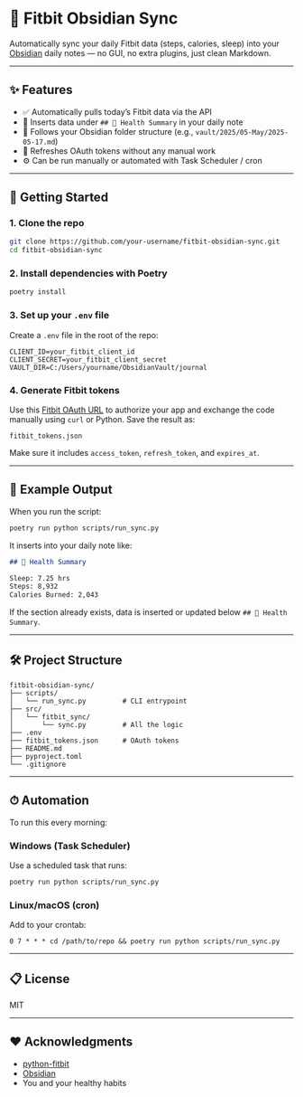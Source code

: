 # 🦶 Fitbit Obsidian Sync

Automatically sync your daily Fitbit data (steps, calories, sleep) into your [Obsidian](https://obsidian.md) daily notes — no GUI, no extra plugins, just clean Markdown.

---

## ✨ Features

- ✅ Automatically pulls today’s Fitbit data via the API
- 🧠 Inserts data under `## 🧠 Health Summary` in your daily note
- 📆 Follows your Obsidian folder structure (e.g., `vault/2025/05-May/2025-05-17.md`)
- 🔁 Refreshes OAuth tokens without any manual work
- ⚙️ Can be run manually or automated with Task Scheduler / cron

---

## 🚀 Getting Started

### 1. Clone the repo

```bash
git clone https://github.com/your-username/fitbit-obsidian-sync.git
cd fitbit-obsidian-sync
```

### 2. Install dependencies with Poetry

```bash
poetry install
```

### 3. Set up your `.env` file

Create a `.env` file in the root of the repo:

```env
CLIENT_ID=your_fitbit_client_id
CLIENT_SECRET=your_fitbit_client_secret
VAULT_DIR=C:/Users/yourname/ObsidianVault/journal
```

### 4. Generate Fitbit tokens

Use this [Fitbit OAuth URL](https://dev.fitbit.com/build/reference/web-api/oauth2/authorization/) to authorize your app and exchange the code manually using `curl` or Python. Save the result as:

```
fitbit_tokens.json
```

Make sure it includes `access_token`, `refresh_token`, and `expires_at`.

---

## 🧠 Example Output

When you run the script:

```bash
poetry run python scripts/run_sync.py
```

It inserts into your daily note like:

```markdown
## 🧠 Health Summary

Sleep: 7.25 hrs  
Steps: 8,932  
Calories Burned: 2,043
```

If the section already exists, data is inserted or updated below `## 🧠 Health Summary`.

---

## 🛠 Project Structure

```
fitbit-obsidian-sync/
├── scripts/
│   └── run_sync.py         # CLI entrypoint
├── src/
│   └── fitbit_sync/
│       └── sync.py         # All the logic
├── .env
├── fitbit_tokens.json      # OAuth tokens
├── README.md
├── pyproject.toml
└── .gitignore
```

---

## ⏱ Automation

To run this every morning:

### Windows (Task Scheduler)

Use a scheduled task that runs:

```bash
poetry run python scripts/run_sync.py
```

### Linux/macOS (cron)

Add to your crontab:

```cron
0 7 * * * cd /path/to/repo && poetry run python scripts/run_sync.py
```

---

## 📋 License

MIT

---

## ❤️ Acknowledgments

- [python-fitbit](https://github.com/orcasgit/python-fitbit)
- [Obsidian](https://obsidian.md)
- You and your healthy habits
